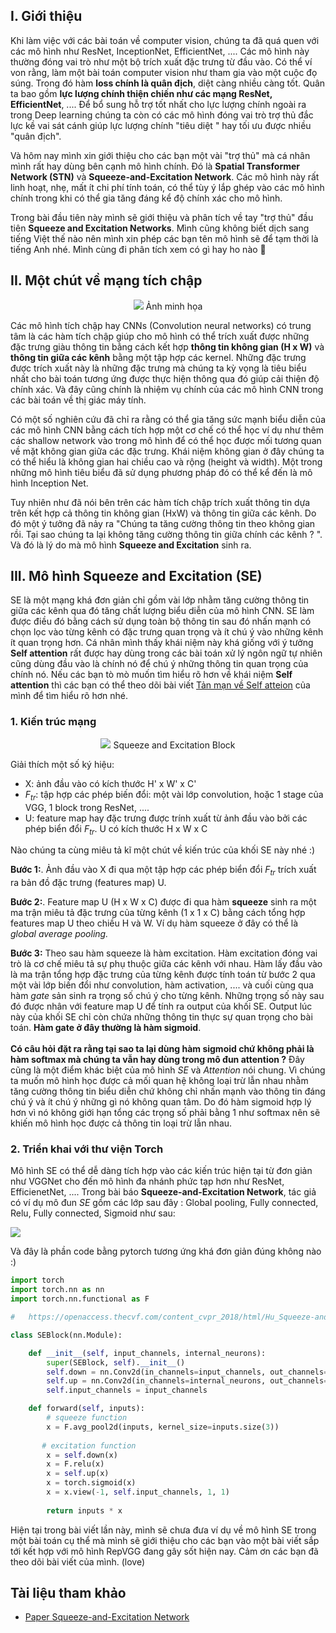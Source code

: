 ## I. Giới thiệu
Khi làm việc với các bài toán về computer vision, chúng ta đã quá quen với các mô hình  như ResNet, InceptionNet, EfficientNet, .... Các mô hình này thường đóng vai trò như một bộ trích xuất đặc trưng từ đầu vào. Có thể ví von rằng, làm một bài toán computer vision như tham gia vào một cuộc đọ súng. Trong đó hàm **loss chính là quân địch**, diệt càng nhiều càng tốt. Quân ta bao gồm **lực lượng chính thiện chiến như các mạng ResNet, EfficientNet**, .... Để bổ sung hỗ trợ tốt nhất cho lực lượng chính ngoài ra trong Deep learning chúng ta còn có các mô hình đóng vai trò trợ thủ đắc lực kề vai sát cánh giúp lực lượng chính "tiêu diệt " hay tối ưu được nhiều "quân địch". 

Và hôm nay mình xin giới thiệu cho các bạn một vài "trợ thủ" 
mà cá nhân mình rất hay dùng  bên cạnh mô hình chính. Đó là **Spatial Transformer Network (STN)** và **Squeeze-and-Excitation Network**. Các mô hình này rất linh hoạt, nhẹ, mất ít chi phí tính toán, có thể tùy ý lắp ghép vào các mô hình chính trong khi có thể gia tăng đáng kể độ chính xác cho mô hình. 

Trong bài đầu tiên này mình sẽ giới thiệu và phân tích về tay "trợ thủ" đầu tiên **Squeeze and Excitation Networks**. Mình cũng không biết dịch sang tiếng Việt thế nào nên mình xin phép các bạn tên mô hình sẽ để tạm thời là tiếng Anh nhé. Mình cùng đi phân tích xem có gì hay ho nào :cowboy_hat_face:


## II. Một chút về mạng tích chập
<p align="center">
    <img src="https://obaydakov.github.io/img/cnn_1_2_3.gif" >
    Ảnh minh họa
</p>

Các mô hình tích chập hay CNNs (Convolution neural networks) có trung tâm là các hàm tích chập giúp cho mô hình có thể trích xuất được những đặc trưng giàu thông tin bằng cách kết hợp **thông tin không gian (H x W)** và **thông tin giữa các kênh** bằng một tập hợp các kernel. Những đặc trưng được trích xuất này là những đặc trưng mà chúng ta kỳ vọng là tiêu biểu nhất cho bài toán tương ứng được thực hiện thông qua đó giúp cải thiện độ chính xác. Và đây cũng chính là nhiệm vụ chính của các mô hình CNN trong các bài toán về thị giác máy tính. 

Có một số nghiên cứu đã chỉ ra rằng có thể gia tăng sức mạnh biểu diễn của các mô hình CNN bằng cách tích hợp một cơ chế có thể học ví dụ như thêm các shallow network vào trong mô hình để có thể học được mối tương quan về mặt không gian giữa các đặc trưng. Khái niệm không gian ở đây chúng ta có thể hiểu là không gian hai chiều cao và rộng (height và width). Một trong những mô hình tiêu biểu đã sử dụng phương pháp đó có thể kể đến là mô hình Inception Net.

Tuy nhiên như đã nói bên trên các hàm tích chập trích xuất thông tin dựa trên kết hợp cả thông tin không gian (HxW) và thông tin giữa các kênh. Do đó một ý tưởng đã nảy ra "Chúng ta tăng cường thông tin theo không gian rồi. Tại sao  chúng ta lại không tăng cường thông tin giữa chính các kênh ? ". Và đó là lý do mà mô hình **Squeeze and Excitation** sinh ra.

## III. Mô hình Squeeze and Excitation (SE)
SE là một mạng khá đơn giản chỉ gồm vài lớp nhằm tăng cường thông tin giữa các kênh qua đó tăng chất lượng biểu diễn của mô hình CNN. SE làm được điều đó bằng cách sử dụng toàn bộ thông tin sau đó nhấn mạnh có chọn lọc vào từng kênh có đặc trưng quan trọng  và ít chú ý vào những kênh ít quan trọng hơn. Cá nhân mình thấy khái niệm này khá giống với ý tưởng **Self attention** rất được hay dùng trong các bài toán xử lý ngôn ngữ tự nhiên cũng dùng đầu vào là chính nó để chú ý những thông tin quan trọng của chính nó. Nếu các bạn tò mò muốn tìm hiểu rõ hơn về khái niệm **Self attention** thì các bạn có thể theo dõi bài viết [Tản mạn về Self atteion](https://viblo.asia/p/tan-man-ve-self-attention-07LKXoq85V4)
của mình để tìm hiểu rõ hơn nhé. 

### 1. Kiến trúc mạng
<p align="center">
    <img src="https://images.viblo.asia/0e72c388-fe2e-4aae-bebb-c9375dc2efcd.png" >
    Squeeze and Excitation Block
</p>


Giải thích một số ký hiệu:
- X: ảnh đầu vào có kích thước H' x W' x C'
- $F_{tr}:$ tập hợp các phép biến đổi: một vài lớp convolution, hoặc 1 stage của VGG, 1 block trong ResNet, ....
- U: feature map hay đặc trưng được trính xuất từ ảnh đầu vào bởi các phép biển đổi $F_{tr}$. U có kích thước H x W x C

Nào chúng ta cùng miêu tả kĩ một chút về kiến trúc của khối SE này nhé :)

**Bước 1:**.  Ảnh đầu vào X đi qua một tập hợp các phép biển đổi $F_{tr}$ trích xuất ra bản đồ đặc trưng (features map) U.

**Bước 2:**. Feature map U (H x W x C) được đi qua hàm **squeeze** sinh ra một ma trận miêu tả đặc trưng của từng kênh (1 x 1 x C) bằng cách tổng hợp features map U theo chiều H và W. Ví dụ hàm squeeze ở đây có thể là *global average pooling.*
 
 **Bước 3:** Theo sau hàm squeeze là hàm excitation. Hàm excitation đóng vai trò là cơ chế miêu tả sự phụ thuộc giữa các kênh với nhau. Hàm lấy đầu vào là ma trận tổng hợp đặc trưng của từng kênh được tính toán từ bước 2  qua một vài lớp biến đổi như convolution, hàm activation, .... và cuối cùng qua hàm *gate* sản sinh ra trọng số chú ý cho từng kênh. Những trọng số này sau đó được nhân với feature map U để tính ra output của khối SE. Output lúc này của khối SE chỉ còn chứa những thông tin thực sự quan trọng cho bài toán. **Hàm gate ở đây thường là hàm sigmoid**. <br>
   <br>**Có câu hỏi đặt ra rằng tại sao ta lại dùng hàm sigmoid chứ    không phải là hàm softmax mà chúng ta vẫn hay dùng  trong mô đun attention ?** Đây cũng là một điểm  khác biệt của mô hình *SE* và *Attention* nói chung. Vì chúng ta muốn mô hình học được cả mối quan hệ không loại trừ lẫn nhau nhằm tăng cường thông tin biểu diễn chứ không chỉ nhấn mạnh vào thông tin đáng chú ý và ít chú ý những gì nó không quan tâm. Do đó hàm sigmoid hợp lý hơn vì nó không giới hạn tổng các trọng số phải bằng 1 như softmax nên sẽ khiến mô hình học được cả thông tin loại trừ lẫn nhau.
   
   
### 2. Triển khai với thư viện Torch
Mô hình SE có thể dễ dàng tích hợp vào các kiến trúc hiện tại từ đơn giản như VGGNet cho đến mô hình đa nhánh phức tạp hơn như ResNet, EfficienetNet, .... Trong bài báo **Squeeze-and-Excitation Network**, tác giả có ví dụ mô đun *SE* gồm các lớp sau đây : Global pooling, Fully connected, Relu, Fully connected, Sigmoid như sau:

![](https://images.viblo.asia/86bb0b83-cc25-443c-a87d-5c15f70cefbd.png)

Và đây là phần code bằng pytorch tương ứng khá đơn giản đúng không nào :)
```python
import torch
import torch.nn as nn
import torch.nn.functional as F

#   https://openaccess.thecvf.com/content_cvpr_2018/html/Hu_Squeeze-and-Excitation_Networks_CVPR_2018_paper.html

class SEBlock(nn.Module):

    def __init__(self, input_channels, internal_neurons):
        super(SEBlock, self).__init__()
        self.down = nn.Conv2d(in_channels=input_channels, out_channels=internal_neurons, kernel_size=1, stride=1, bias=True)
        self.up = nn.Conv2d(in_channels=internal_neurons, out_channels=input_channels, kernel_size=1, stride=1, bias=True)
        self.input_channels = input_channels

    def forward(self, inputs):
        # squeeze function
        x = F.avg_pool2d(inputs, kernel_size=inputs.size(3))
       
       # excitation function
        x = self.down(x)
        x = F.relu(x)
        x = self.up(x)
        x = torch.sigmoid(x)
        x = x.view(-1, self.input_channels, 1, 1)
        
        return inputs * x
```

Hiện tại trong bài viết lần này, mình sẽ chưa đưa ví dụ về mô hình SE trong một bài toán cụ thể mà mình sẽ giới thiệu cho các bạn vào một bài viết sắp tới kết hợp với mô hình RepVGG đang gây sốt hiện nay. Cảm ơn các bạn đã theo dõi bài viết của mình. (love)


## Tài liệu tham khảo
- [Paper Squeeze-and-Excitation Network](https://arxiv.org/pdf/1709.01507.pdf)